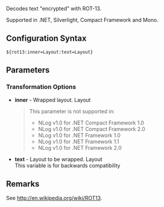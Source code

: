 Decodes text "encrypted" with ROT-13. 

Supported in .NET, Silverlight, Compact Framework and Mono.

## Configuration Syntax
```
${rot13:inner=Layout:text=Layout}
```

## Parameters
### Transformation Options
* **inner** - Wrapped layout. Layout  

  > This parameter is not supported in:
  > * NLog v1.0 for .NET Compact Framework 1.0
  > * NLog v1.0 for .NET Compact Framework 2.0
  > * NLog v1.0 for .NET Framework 1.0
  > * NLog v1.0 for .NET Framework 1.1
  > * NLog v1.0 for .NET Framework 2.0

* **text** - Layout to be wrapped. Layout  
This variable is for backwards compatibility

## Remarks
See http://en.wikipedia.org/wiki/ROT13.